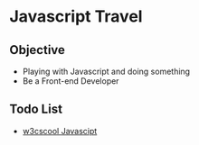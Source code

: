 # Javascript Travel

## Objective
  - Playing with Javascript and doing something 
  - Be a Front-end Developer

## Todo List

  - [w3cscool Javascipt]
  
 [w3cscool Javascipt]:<http://www.w3schools.com/js/>